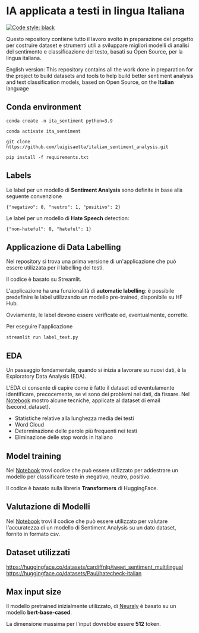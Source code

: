 # IA applicata a testi in lingua Italiana
[![Code style: black](https://img.shields.io/badge/code%20style-black-000000.svg)](https://github.com/psf/black)

Questo repository contiene tutto il lavoro svolto in preparazione del progetto per costruire dataset e strumenti utili a sviluppare migliori 
modelli di analisi del sentimento e classificazione del testo, basati su Open Source, per la lingua italiana.

English version:
This repository contains all the work done in preparation for the project to build datasets and tools to help build better sentiment 
analysis and text classification models, based on Open Source, on the **Italian** language

## Conda environment
```
conda create -n ita_sentiment python=3.9
```
```
conda activate ita_sentiment
```
```
git clone https://github.com/luigisaetta/italian_sentiment_analysis.git
```
```
pip install -f requirements.txt
```
## Labels
Le label per un modello di **Sentiment Analysis** sono definite in base alla seguente convenzione
```
{"negativo": 0, "neutro": 1, "positivo": 2}
```
Le label per un modello di **Hate Speech** detection:
```
{"non-hateful": 0, "hateful": 1}
```
## Applicazione di Data Labelling
Nel repository si trova una prima versione di un'applicazione che può essere utilizzata per il labelling dei testi.

Il codice è basato su Streamlit.

L'applicazione ha una funzionalità di **automatic labelling**: è possibile predefinire le label utilizzando un 
modello pre-trained, disponibile su HF Hub.

Ovviamente, le label devono essere verificate ed, eventualmente, corrette.

Per eseguire l'applicazione
```
streamlit run label_text.py
```
## EDA
Un passaggio fondamentale, quando si inizia a lavorare su nuovi dati, è la Exploratory Data Analysis (EDA).

L'EDA ci consente di capire come è fatto il dataset ed eventulamente identificare, precocemente, se vi sono dei problemi 
nei dati, da fissare.
Nel [Notebook](./eda_dataset.ipynb) mostro alcune tecniche, applicate al dataset di email (second_dataset).
* Statistiche relative alla lunghezza media dei testi
* Word Cloud
* Determinazione delle parole più frequenti nei testi
* Eliminazione delle stop words in Italiano
## Model training
Nel [Notebook](./fine_tune_sentiment.ipynb) trovi codice che può essere utilizzato per addestrare un modello per classificare 
testo in :negativo, neutro, positivo.

Il codice è basato sulla libreria **Transformers** di HuggingFace.
## Valutazione di Modelli
Nel [Notebook](./compute_accuracy.ipynb) trovi il codice che può essere utilizzato per valutare 
l'accuratezza di un modello di Sentiment Analysis su un dato dataset, fornito in formato csv.
## Dataset utilizzati
https://huggingface.co/datasets/cardiffnlp/tweet_sentiment_multilingual
https://huggingface.co/datasets/Paul/hatecheck-italian

## Max input size
Il modello pretrained inizialmente utilizzato, di 
[Neuraly](https://huggingface.co/neuraly/bert-base-italian-cased-sentiment) è basato su un modello 
**bert-base-cased**.

La dimensione massima per l'input dovrebbe essere **512** token.
